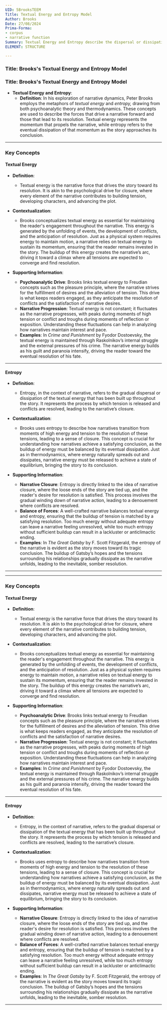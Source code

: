 ```yaml
---
UID: 5BrooksTEEM
Title: Textual Energy and Entropy Model
Author: Brooks
Date: 27/08/2024
Prima-Forma:
- corpus
- narrative function
Summary: Textual Energy and Entropy describe the dispersal or dissipation towards the drive to narrative closure.
ELEMENT: STRUCTURE

---
```

### Title: **Brooks's Textual Energy and Entropy Model**

### Title: **Brooks's Textual Energy and Entropy Model**

- **Textual Energy and Entropy**:
  - **Definition**: In his exploration of narrative dynamics, Peter Brooks employs the metaphors of *textual energy* and *entropy,* drawing from both psychoanalytic theory and thermodynamics. These concepts are used to describe the forces that drive a narrative forward and those that lead to its resolution. Textual energy represents the momentum that propels the narrative, while entropy refers to the eventual dissipation of that momentum as the story approaches its conclusion.

---

### **Key Concepts**

#### **Textual Energy**

- **Definition**:
  - Textual energy is the narrative force that drives the story toward its resolution. It is akin to the psychological drive for closure, where every element of the narrative contributes to building tension, developing characters, and advancing the plot.

- **Contextualization**:
  - Brooks conceptualizes textual energy as essential for maintaining the reader's engagement throughout the narrative. This energy is generated by the unfolding of events, the development of conflicts, and the anticipation of resolution. Just as a physical system requires energy to maintain motion, a narrative relies on textual energy to sustain its momentum, ensuring that the reader remains invested in the story. The buildup of this energy creates the narrative’s arc, driving it toward a climax where all tensions are expected to converge and find resolution.

- **Supporting Information**:
  - **Psychoanalytic Drive**: Brooks links textual energy to Freudian concepts such as the pleasure principle, where the narrative strives for the fulfillment of desires and the alleviation of tension. This drive is what keeps readers engaged, as they anticipate the resolution of conflicts and the satisfaction of narrative desires.
  - **Narrative Progression**: Textual energy is not constant; it fluctuates as the narrative progresses, with peaks during moments of high tension or conflict and troughs during moments of reflection or exposition. Understanding these fluctuations can help in analyzing how narratives maintain interest and pace.
  - **Examples**: In *Crime and Punishment* by Fyodor Dostoevsky, the textual energy is maintained through Raskolnikov’s internal struggle and the external pressures of his crime. The narrative energy builds as his guilt and paranoia intensify, driving the reader toward the eventual resolution of his fate.

---

#### **Entropy**

- **Definition**:
  - Entropy, in the context of narrative, refers to the gradual dispersal or dissipation of the textual energy that has been built up throughout the story. It represents the process by which tension is released and conflicts are resolved, leading to the narrative’s closure.

- **Contextualization**:
  - Brooks uses entropy to describe how narratives transition from moments of high energy and tension to the resolution of these tensions, leading to a sense of closure. This concept is crucial for understanding how narratives achieve a satisfying conclusion, as the buildup of energy must be balanced by its eventual dissipation. Just as in thermodynamics, where energy naturally spreads out and dissipates, narrative energy must be released to achieve a state of equilibrium, bringing the story to its conclusion.

- **Supporting Information**:
  - **Narrative Closure**: Entropy is directly linked to the idea of narrative closure, where the loose ends of the story are tied up, and the reader's desire for resolution is satisfied. This process involves the gradual winding down of narrative action, leading to a denouement where conflicts are resolved.
  - **Balance of Forces**: A well-crafted narrative balances textual energy and entropy, ensuring that the buildup of tension is matched by a satisfying resolution. Too much energy without adequate entropy can leave a narrative feeling unresolved, while too much entropy without sufficient buildup can result in a lackluster or anticlimactic ending.
  - **Examples**: In *The Great Gatsby* by F. Scott Fitzgerald, the entropy of the narrative is evident as the story moves toward its tragic conclusion. The buildup of Gatsby’s hopes and the tensions surrounding his relationships gradually dissipate as the narrative unfolds, leading to the inevitable, somber resolution.

---


---

### **Key Concepts**

#### **Textual Energy**

- **Definition**:
  - Textual energy is the narrative force that drives the story toward its resolution. It is akin to the psychological drive for closure, where every element of the narrative contributes to building tension, developing characters, and advancing the plot.

- **Contextualization**:
  - Brooks conceptualizes textual energy as essential for maintaining the reader's engagement throughout the narrative. This energy is generated by the unfolding of events, the development of conflicts, and the anticipation of resolution. Just as a physical system requires energy to maintain motion, a narrative relies on textual energy to sustain its momentum, ensuring that the reader remains invested in the story. The buildup of this energy creates the narrative’s arc, driving it toward a climax where all tensions are expected to converge and find resolution.

- **Supporting Information**:
  - **Psychoanalytic Drive**: Brooks links textual energy to Freudian concepts such as the pleasure principle, where the narrative strives for the fulfillment of desires and the alleviation of tension. This drive is what keeps readers engaged, as they anticipate the resolution of conflicts and the satisfaction of narrative desires.
  - **Narrative Progression**: Textual energy is not constant; it fluctuates as the narrative progresses, with peaks during moments of high tension or conflict and troughs during moments of reflection or exposition. Understanding these fluctuations can help in analyzing how narratives maintain interest and pace.
  - **Examples**: In *Crime and Punishment* by Fyodor Dostoevsky, the textual energy is maintained through Raskolnikov’s internal struggle and the external pressures of his crime. The narrative energy builds as his guilt and paranoia intensify, driving the reader toward the eventual resolution of his fate.

---

#### **Entropy**

- **Definition**:
  - Entropy, in the context of narrative, refers to the gradual dispersal or dissipation of the textual energy that has been built up throughout the story. It represents the process by which tension is released and conflicts are resolved, leading to the narrative’s closure.

- **Contextualization**:
  - Brooks uses entropy to describe how narratives transition from moments of high energy and tension to the resolution of these tensions, leading to a sense of closure. This concept is crucial for understanding how narratives achieve a satisfying conclusion, as the buildup of energy must be balanced by its eventual dissipation. Just as in thermodynamics, where energy naturally spreads out and dissipates, narrative energy must be released to achieve a state of equilibrium, bringing the story to its conclusion.

- **Supporting Information**:
  - **Narrative Closure**: Entropy is directly linked to the idea of narrative closure, where the loose ends of the story are tied up, and the reader's desire for resolution is satisfied. This process involves the gradual winding down of narrative action, leading to a denouement where conflicts are resolved.
  - **Balance of Forces**: A well-crafted narrative balances textual energy and entropy, ensuring that the buildup of tension is matched by a satisfying resolution. Too much energy without adequate entropy can leave a narrative feeling unresolved, while too much entropy without sufficient buildup can result in a lackluster or anticlimactic ending.
  - **Examples**: In *The Great Gatsby* by F. Scott Fitzgerald, the entropy of the narrative is evident as the story moves toward its tragic conclusion. The buildup of Gatsby’s hopes and the tensions surrounding his relationships gradually dissipate as the narrative unfolds, leading to the inevitable, somber resolution.

---